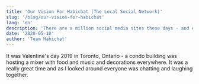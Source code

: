 ```yaml
---
title: 'Our Vision For Habichat (The Local Social Network)'
slug: '/blog/our-vision-for-habichat'
lang: 'en'
description: 'There are a million social media sites these days - and even more chat applications. So why would we bother creating another one? The habichat team breaks down their belief that we can do more to create strong communities, and better cities too.'
date: '2020-05-10'
author: 'Team Habichat'
---
```


It was Valentine's day 2019 in Toronto, Ontario - a condo building was hosting a mixer with food and music and decorations everywhere. It was a really great time and as I looked around everyone was chatting and laughing together.
